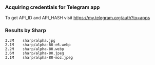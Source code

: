 ### Acquiring credentials for Telegram app

To get API_ID and API_HASH visit https://my.telegram.org/auth?to=apps

### Results by Sharp

```
3.3M    sharp/alpha.jpg
2.1M    sharp/alpha-80-e6.webp
2.2M    sharp/alpha-80.webp
2.6M    sharp/alpha-80.jpeg
3.1M    sharp/alpha-80-moz.jpeg
```
